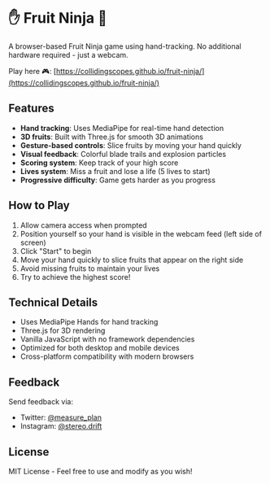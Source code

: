 # ✋ Fruit Ninja 🥷

A browser-based Fruit Ninja game using hand-tracking. No additional hardware required - just a webcam.

Play here 🎮: [https://collidingscopes.github.io/fruit-ninja/](https://collidingscopes.github.io/fruit-ninja/)

## Features

- **Hand tracking**: Uses MediaPipe for real-time hand detection
- **3D fruits**: Built with Three.js for smooth 3D animations
- **Gesture-based controls**: Slice fruits by moving your hand quickly
- **Visual feedback**: Colorful blade trails and explosion particles
- **Scoring system**: Keep track of your high score
- **Lives system**: Miss a fruit and lose a life (5 lives to start)
- **Progressive difficulty**: Game gets harder as you progress

## How to Play

1. Allow camera access when prompted
2. Position yourself so your hand is visible in the webcam feed (left side of screen)
3. Click "Start" to begin
4. Move your hand quickly to slice fruits that appear on the right side
5. Avoid missing fruits to maintain your lives
6. Try to achieve the highest score!

## Technical Details

- Uses MediaPipe Hands for hand tracking
- Three.js for 3D rendering
- Vanilla JavaScript with no framework dependencies
- Optimized for both desktop and mobile devices
- Cross-platform compatibility with modern browsers

## Feedback

Send feedback via:
- Twitter: [@measure_plan](https://x.com/measure_plan)
- Instagram: [@stereo.drift](https://instagram.com/stereo.drift)

## License

MIT License - Feel free to use and modify as you wish!